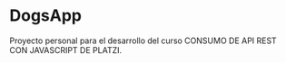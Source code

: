 # DogsApp
Proyecto personal para el desarrollo del curso CONSUMO DE API REST CON JAVASCRIPT DE PLATZI.
